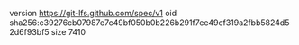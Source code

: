 version https://git-lfs.github.com/spec/v1
oid sha256:c39276cb07987e7c49bf050b0b226b291f7ee49cf319a2fbb5824d52d6f93bf5
size 7410
